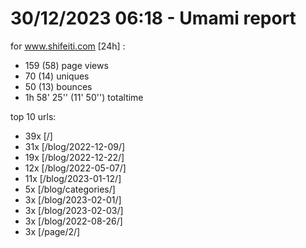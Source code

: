 # 30/12/2023 06:18 - Umami report
for www.shifeiti.com [24h] :

 - 159 (58) page views
 - 70 (14) uniques
 - 50 (13) bounces
 - 1h 58' 25'' (11' 50'') totaltime


top 10 urls:
 - 39x [/]
 - 31x [/blog/2022-12-09/]
 - 19x [/blog/2022-12-22/]
 - 12x [/blog/2022-05-07/]
 - 11x [/blog/2023-01-12/]
 - 5x [/blog/categories/]
 - 3x [/blog/2023-02-01/]
 - 3x [/blog/2023-02-03/]
 - 3x [/blog/2022-08-26/]
 - 3x [/page/2/]



